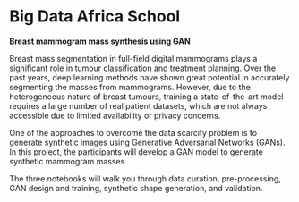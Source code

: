# Big Data Africa School
**Breast mammogram mass synthesis using GAN**

Breast mass segmentation in full-field digital mammograms plays a significant role in tumour classification and treatment planning. Over the past years, deep learning methods have shown great potential in accurately segmenting the masses from mammograms. However, due to the heterogeneous nature of breast tumours, training a state-of-the-art model requires a large number of real patient datasets, which are not always accessible due to limited availability or privacy concerns.

One of the approaches to overcome the data scarcity problem is to generate synthetic images using Generative Adversarial Networks (GANs). In this project, the participants will develop a GAN model to generate synthetic mammogram masses

The three notebooks will walk you through data curation, pre-processing, GAN design and training, synthetic shape generation, and validation.
